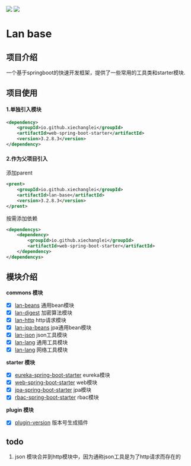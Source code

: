 ![](https://img.shields.io/badge/license-Apache2.0-blue) ![](https://img.shields.io/badge/version-3.2.8.3-green)
# Lan base
## 项目介绍
一个基于springboot的快速开发框架，提供了一些常用的工具类和starter模块.

## 项目使用

#### 1.单独引入模块
```xml
<dependency>
    <groupId>io.github.xiechanglei</groupId>
    <artifactId>web-spring-boot-starter</artifactId>
    <version>3.2.8.3</version>
</dependency>
```
#### 2.作为父项目引入
添加parent
```xml
<prent>
    <groupId>io.github.xiechanglei</groupId>
    <artifactId>lan-base</artifactId>
    <version>3.2.8.3</version>
</prent>
```

按需添加依赖
```xml
<dependencys>
    <dependency>
        <groupId>io.github.xiechanglei</groupId>
        <artifactId>web-spring-boot-starter</artifactId>
    </dependency>
</dependencys>
```


## 模块介绍

**commons 模块**
- [x] [lan-beans](./commons/lan-beans/README.md) 通用bean模块
- [x] [lan-digest](./commons/lan-digest/README.md) 加密算法模块
- [x] [lan-http](./commons/lan-http/README.md) http请求模块
- [x] [lan-jpa-beans](./commons/lan-jpa-beans/README.md) jpa通用bean模块
- [x] [lan-json](./commons/lan-json/README.md) json工具模块
- [x] [lan-lang](./commons/lan-lang/README.md) 通用工具模块
- [x] [lan-lang](./commons/lan-net/README.md) 网络工具模块

**starter 模块**
- [x] [eureka-spring-boot-starter](starters/eureka-spring-boot-starter/README.md) eureka模块
- [x] [web-spring-boot-starter](starters/web-spring-boot-starter/README.md) web模块
- [x] [jpa-spring-boot-starter](starters/jpa-spring-boot-starter/README.md) jpa模块
- [x] [rbac-spring-boot-starter](starters/rbac-spring-boot-starter/README.md) rbac模块

**plugin 模块**
- [x] [plugin-version](./plugins/plugin-version/README.md) 版本号生成插件


## todo
1. json 模块合并到http模块中，因为通称json工具是为了http请求而存在的
